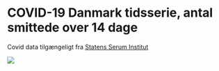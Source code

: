 # COVID-19 Danmark tidsserie, antal smittede over 14 dage 

Covid data tilgængeligt fra [Statens Serum Institut](https://www.ssi.dk/sygdomme-beredskab-og-forskning/sygdomsovervaagning/c/covid19-overvaagning/arkiv-med-overvaagningsdata-for-covid19)

![](Map/DK_Covid-19_prior14days_timeseries)
